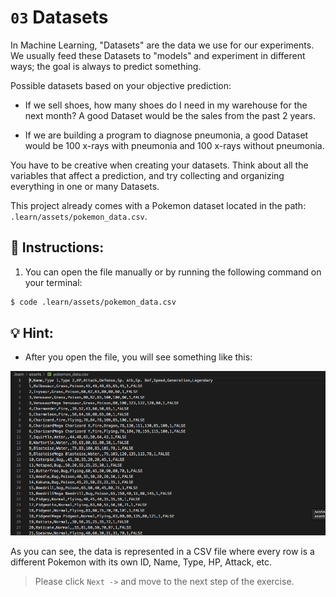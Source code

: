 # `03` Datasets

In Machine Learning, "Datasets" are the data we use for our experiments. We usually feed these Datasets to "models" and experiment in different ways; the goal is always to predict something.

Possible datasets based on your objective prediction:

- If we sell shoes, how many shoes do I need in my warehouse for the next month? A good Dataset would be the sales from the past 2 years.

- If we are building a program to diagnose pneumonia, a good Dataset would be 100 x-rays with pneumonia and 100 x-rays without pneumonia.

You have to be creative when creating your datasets. Think about all the variables that affect a prediction, and try collecting and organizing everything in one or many Datasets.

This project already comes with a Pokemon dataset located in the path: `.learn/assets/pokemon_data.csv`.

## 📝 Instructions:

1. You can open the file manually or by running the following command on your terminal:

```bash
$ code .learn/assets/pokemon_data.csv
```

## 💡 Hint:

+ After you open the file, you will see something like this:

![Pokemon CSV Preview](../../assets/csv-preview.png)

As you can see, the data is represented in a CSV file where every row is a different Pokemon with its own ID, Name, Type, HP, Attack, etc.

> Please click `Next ->` and move to the next step of the exercise.

